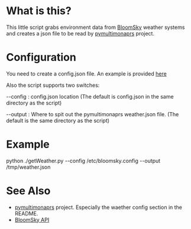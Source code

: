 # What is this?

This little script grabs environment data from [BloomSky](https://www.bloomsky.com/) weather systems and creates a json file to be read by [pymultimonaprs](https://github.com/asdil12/pymultimonaprs) project.

# Configuration

You need to create a config.json file. An example is provided [here](../master/config.json.example)

Also the script supports two switches:

--config : config.json location (The default is config.json in the same directory as the script)

--output : Where to spit out the pymultimonaprs weather.json file. (The default is the same directory as the script)

# Example

python ./getWeather.py --config /etc/bloomsky.config --output /tmp/weather.json

# See Also

- [pymultimonaprs](https://github.com/asdil12/pymultimonaprs) project. Especially the waether config section in the README.
- [BloomSky API](http://weatherlution.com/bloomsky-api/)

